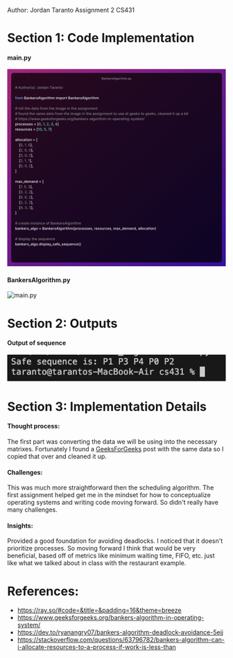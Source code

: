 Author: Jordan Taranto
Assignment 2
CS431

# Section 1: Code Implementation 
#### main.py
![main.py](/bankers_algorithm/assets/img/main.png)

#### BankersAlgorithm.py
![main.py](/bankers_algorithm/assets/img/BankersAlgo.png)

# Section 2: Outputs
#### Output of sequence 
![Output](/bankers_algorithm/assets/img/output.png)
# Section 3: Implementation Details

#### Thought process: 
The first part was converting the data we will be using into the necessary matrixes. Fortunately I found a [GeeksForGeeks](https://www.geeksforgeeks.org/bankers-algorithm-in-operating-system/) post with the same data so I copied that over and cleaned it up. 
#### Challenges: 
This was much more straightforward then the scheduling algorithm. The first assignment helped get me in the mindset for how to conceptualize operating systems and writing code moving forward. So didn't really have many challenges. 
#### Insights: 
Provided a good foundation for avoiding deadlocks. I noticed that it doesn't prioritize processes. So moving forward I think that would be very beneficial, based off of metrics like minimum waiting time, FIFO, etc. just like what we talked about in class with the restaurant example. 

# References: 
- https://ray.so/#code=&title=&padding=16&theme=breeze
- https://www.geeksforgeeks.org/bankers-algorithm-in-operating-system/
- https://dev.to/ryanangry07/bankers-algorithm-deadlock-avoidance-5ejj
- https://stackoverflow.com/questions/63796782/bankers-algorithm-can-i-allocate-resources-to-a-process-if-work-is-less-than
